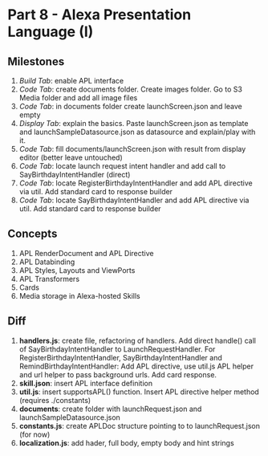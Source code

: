 # Part 8 - Alexa Presentation Language (I)

## Milestones

1. *Build Tab*: enable APL interface
2. *Code Tab*: create documents folder. Create images folder. Go to S3 Media folder and add all image files
3. *Code Tab*: in documents folder create launchScreen.json and leave empty
4. *Display Tab*: explain the basics. Paste launchScreen.json as template and launchSampleDatasource.json as datasource and explain/play with it.
5. *Code Tab*: fill documents/launchScreen.json with result from display editor (better leave untouched)
6. *Code Tab*: locate launch request intent handler and add call to SayBirthdayIntentHandler (direct)
7. *Code Tab*: locate RegisterBirthdayIntentHandler and add APL directive via util. Add standard card to response builder
8. *Code Tab*: locate SayBirthdayIntentHandler and add APL directive via util. Add standard card to response builder

## Concepts

1. APL RenderDocument and APL Directive
2. APL Databinding
3. APL Styles, Layouts and ViewPorts
4. APL Transformers
5. Cards
6. Media storage in Alexa-hosted Skills

## Diff

1. **handlers.js**: create file, refactoring of handlers. Add direct handle() call of SayBirthdayIntentHandler to LaunchRequestHandler. For RegisterBirthdayIntentHandler, SayBirthdayIntentHandler and RemindBirthdayIntentHandler: Add APL directive, use util.js APL helper and url helper to pass background urls. Add card response.
2. **skill.json**: insert APL interface definition
3. **util.js**: insert supportsAPL() function. Insert APL directive helper method (requires ./constants)
4. **documents**: create folder with launchRequest.json and launchSampleDatasource.json
5. **constants.js**: create APLDoc structure pointing to to launchRequest.json (for now)
6. **localization.js**: add hader, full body, empty body and hint strings

